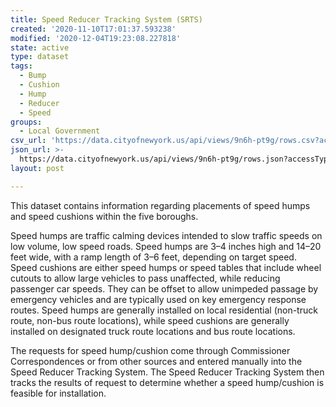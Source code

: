 ```yaml
---
title: Speed Reducer Tracking System (SRTS)
created: '2020-11-10T17:01:37.593238'
modified: '2020-12-04T19:23:08.227818'
state: active
type: dataset
tags:
  - Bump
  - Cushion
  - Hump
  - Reducer
  - Speed
groups:
  - Local Government
csv_url: 'https://data.cityofnewyork.us/api/views/9n6h-pt9g/rows.csv?accessType=DOWNLOAD'
json_url: >-
  https://data.cityofnewyork.us/api/views/9n6h-pt9g/rows.json?accessType=DOWNLOAD
layout: post

---
```

This dataset contains information regarding placements of speed humps and speed cushions within the five boroughs. 

Speed humps are traffic calming devices intended to slow traffic speeds on low volume, low speed roads. Speed humps are 3–4 inches high and 14–20 feet wide, with a ramp length of 3–6 feet, depending on target speed. Speed cushions are either speed humps or speed tables that include wheel cutouts to allow large vehicles to pass unaffected, while reducing passenger car speeds. They can be offset to allow unimpeded passage by emergency vehicles and are typically used on key emergency response routes. Speed humps are generally installed on local residential (non-truck route, non-bus route locations), while speed cushions are generally installed on designated truck route locations and bus route locations.

The requests for speed hump/cushion come through Commissioner Correspondences or from other sources and entered manually into the Speed Reducer Tracking System. The Speed Reducer Tracking System then tracks the results of request to determine whether a speed hump/cushion is feasible for installation.
